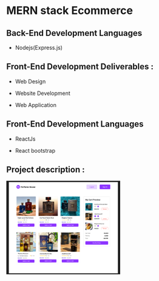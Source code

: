 # MERN stack Ecommerce

## Back-End Development Languages

* Nodejs(Express.js)

## Front-End Development Deliverables :

* Web Design

* Website Development

* Web Application

## Front-End Development Languages

* ReactJs

* React bootstrap

## Project description :


<img
  src="/src/assets/snipping-img for desktop.png"
  alt="Alt text"
  title="Optional title"
  style="display: inline-block; margin: 0 auto; max-width: 300px">